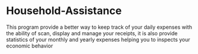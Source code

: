 # Household-Assistance
This program provide a better way to keep track of your daily expenses with the ability of scan, display and manage your receipts, it is also provide statistics of your monthly and yearly expenses helping you to inspects your economic  behavior
